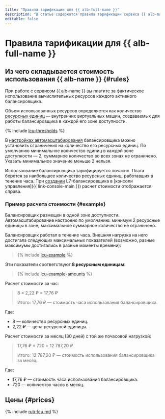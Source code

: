 ```yaml
---
title: "Правила тарификации для {{ alb-full-name }}"
description: "В статье содержатся правила тарификации сервиса {{ alb-name }}."
editable: false
---
```


# Правила тарификации для {{ alb-full-name }}

## Из чего складывается стоимость использования {{ alb-name }} {#rules}

При работе с сервисом {{ alb-name }} вы платите за фактическое использование вычислительных ресурсов каждого активного балансировщика.

Объем использованных ресурсов определяется как количество [ресурсных единиц](concepts/application-load-balancer.md#lcu-scaling) — внутренних виртуальных машин, создаваемых для работы балансировщика в каждой его зоне доступности.

{% include [lcu-thresholds](../_includes/application-load-balancer/lcu-thresholds.md) %}

В [настройках автомасштабирования](concepts/application-load-balancer.md#lcu-scaling-settings) балансировщика можно установить ограничения на количество его ресурсных единиц. По умолчанию минимальное количество единиц в каждой зоне доступности — 2, суммарное количество во всех зонах не ограничено. Указать минимальное значение меньше 2 нельзя.

Использование балансировщика тарифицируется почасно. Плата берется за наибольшее количество ресурсных единиц, работавших в течение часа. При [создании](operations/application-load-balancer-create.md) L7-балансировщика в [консоли управления]({{ link-console-main }}) расчет стоимости отображается справа.

### Пример расчета стоимости {#example}

Балансировщик размещен в одной зоне доступности. Автомасштабирование настроено по умолчанию: минимум 2 ресурсные единицы в зоне, максимальное суммарное количество не ограничено.

Балансировщик работал в течение часа. Внешняя нагрузка на него достигала следующих максимальных показателей (возможно, разные максимумы достигались в разные моменты времени):

> {% include [lcu-example](../_includes/application-load-balancer/lcu-example.md) %}

Эти показатели соответствуют **8 ресурсным единицам**:

> {% include [lcu-example-amounts](../_includes/application-load-balancer/lcu-example-amounts.md) %}


Расчет стоимости за час: 
>8 × 2,22 ₽ = 17,76 ₽
>
>
>
>Итого: 17,76 ₽ — стоимость часа использования балансировщика.

Где:
* 8 — количество ресурсных единиц.
* 2,22 ₽ — цена ресурсной единицы.

Расчет стоимости за месяц (30 дней) с той же почасовой нагрузкой:
>17,76 ₽ × 720 = 12 787,20 ₽
>
>
>
>Итого: 12 787,20 ₽ — стоимость использования балансировщика за месяц.

Где:
* 17,76 ₽ — стоимость часа использования балансировщика.
* 720 — количество часов в месяц.
 


## Цены {#prices}




{% include [rub-lcu.md](../_pricing/application-load-balancer/rub-lcu.md) %}





